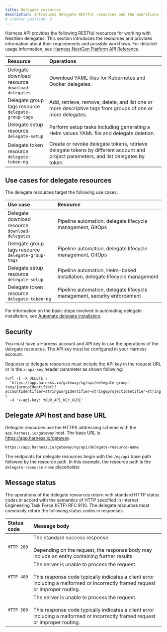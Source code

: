 ```yaml
---
title: Delegate resources
description: Introduces delegate RESTful resources and the operations they provide.
# sidebar_position: 2
---
```


Harness API provides the following RESTful resources for working with NextGen delegates. This section introduces the resources and provides information about their requirements and possible workflows. For detailed usage information, see [Harness NextGen Platform API Reference](https://apidocs.harness.io/).

| Resource | Operations |
| :-- | :-- |
| Delegate download resource<br />`download-delegates` | Download YAML files for Kubernetes and Docker delegates. |
| Delegate group tags resource<br />`delegate-group-tags` | Add, retrieve, remove, delete, and list one or more descriptive tags from groups of one or more delegates. |
| Delegate setup resource<br />`delegate-setup` | Perform setup tasks including generating a Helm values YAML file and delegate deletion. | 
| Delegate token resource<br />`delegate-token-ng` | Create or revoke delegate tokens, retrieve delegate tokens by different account and project parameters, and list delegates by token. |

## Use cases for delegate resources

The delegate resources target the following use cases.

| Use case | Resource |
| :-- | :-- |
| Delegate download resource<br />`download-delegates` | Pipeline automation, delegate lifecycle management, GitOps |
| Delegate group tags resource<br />`delegate-group-tags` | Pipeline automation, delegate lifecycle management, GitOps |
| Delegate setup resource<br />`delegate-setup` | Pipeline automation, Helm-based installation, delegate lifecycle management |
| Delegate token resource<br />`delegate-token-ng` |Pipeline automation, delegate lifecycle management, security enforcement |

For information on the basic steps involved in automating delegate installation, see [Automate delegate installation](/docs/platform/2_Delegates/advanced-installation/automate-delegate-installation.md).

## Security

You must have a Harness account and API key to use the operations of the delegate resources. The API key must be configured in your Harness account. 

Requests to delegate resources must include the API key in the request URL or in the `x-api-key` header parameter as shown following:

```
curl -i -X DELETE \
  'https://app.harness.io/gateway/ng/api/delegate-group-tags/{groupIdentifier}?accountIdentifier=string&orgIdentifier=string&projectIdentifier=string' \
  -H 'x-api-key: YOUR_API_KEY_HERE'
```

## Delegate API host and base URL

Delegate resources use the HTTPS addressing scheme with the `app.harness.io/gateway` host. The base URL is https://app.harness.io/gateway. 

```
https://app.harness.io/gateway/ng/api/delegate-resource-name
```

The endpoints for delegate resources begin with the `/ng/api` base path followed by the resource path. In this example, the resource path is the `delegate-resource-name` placeholder.

## Message status

The operations of the delegate resources return with standard HTTP status codes in accord with the semantics of HTTP specified in Internet Engineering Task Force (IETF) RFC 9110. The delegate resources most commonly return the following status codes in responses.

| **Status code** | **Message body** |
| :-- | :-- |
| `HTTP 200` | The standard success response.<br /><br />Depending on the request, the response body may include an entity containing further results. |
| `HTTP 400` |The server is unable to process the request.<br /><br />This response code typically indicates a client error including a malformed or incorrectly framed request or improper routing. |
| `HTTP 500` | The server is unable to process the request.<br /><br />This response code typically indicates a client error including a malformed or incorrectly framed request or improper routing.|
